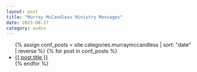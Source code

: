 ```yaml
---
layout: post
title: "Murray McCandless Ministry Messages"
date: 2025-08-27
category: audio
---
```


<ul>
  {% assign conf_posts = site.categories.murraymccandless | sort: "date" | reverse %}
  {% for post in conf_posts %}
    <li>
      <a href="{{ post.url | relative_url }}">{{ post.title }}</a>
    </li>
  {% endfor %}
</ul>
